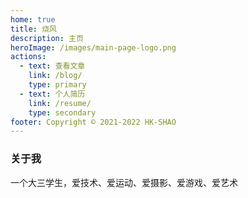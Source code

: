 ```yaml
---
home: true
title: 烧风
description: 主页
heroImage: /images/main-page-logo.png
actions:
  - text: 查看文章
    link: /blog/
    type: primary
  - text: 个人简历
    link: /resume/
    type: secondary
footer: Copyright © 2021-2022 HK-SHAO
---
```


### 关于我

一个大三学生，爱技术、爱运动、爱摄影、爱游戏、爱艺术